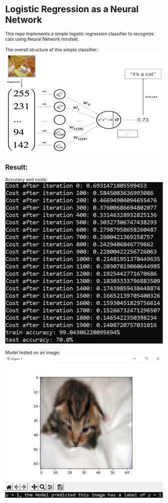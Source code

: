 # Logistic Regression as a Neural Network
This repo implements a simple logistic regression classifier to recognize cats using Neural Network mindset.
<br><br>
The overall structure of this simple classifier:
![The Neural Network structure](images/neural_network.png)
## Result:
Accuracy and costs: <br>
![Accuracy and Cost](images/accuracy.png)
<br><br>
Model tested on an image: <br>
![Accuracy and Cost](images/predict_img.png)
![Accuracy and Cost](images/predict_text.png)


